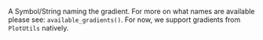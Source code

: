 A Symbol/String naming the gradient. For more on what names are available please see: `available_gradients()`. For now, we support gradients from `PlotUtils` natively.
